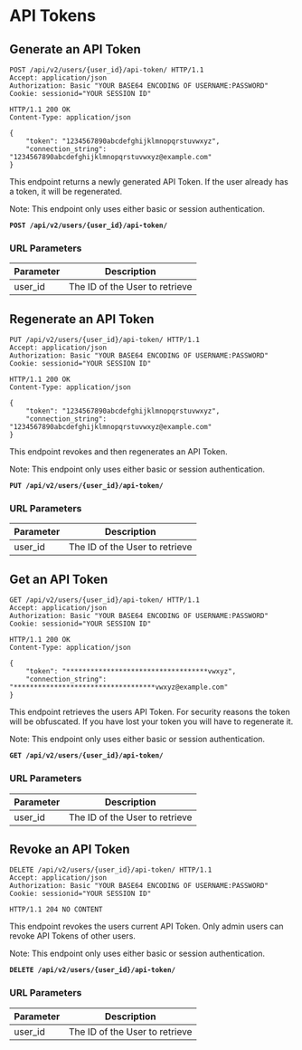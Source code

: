 # API Tokens

## Generate an API Token

```http
POST /api/v2/users/{user_id}/api-token/ HTTP/1.1
Accept: application/json
Authorization: Basic "YOUR BASE64 ENCODING OF USERNAME:PASSWORD"
Cookie: sessionid="YOUR SESSION ID"
```

```http
HTTP/1.1 200 OK
Content-Type: application/json

{
    "token": "1234567890abcdefghijklmnopqrstuvwxyz",
    "connection_string": "1234567890abcdefghijklmnopqrstuvwxyz@example.com"
}
```

This endpoint returns a newly generated API Token.
If the user already has a token, it will be regenerated.

Note: This endpoint only uses either basic or session authentication.

**`POST /api/v2/users/{user_id}/api-token/`**

### URL Parameters

Parameter | Description
--------- | -----------
user_id   | The ID of the User to retrieve










## Regenerate an API Token

```http
PUT /api/v2/users/{user_id}/api-token/ HTTP/1.1
Accept: application/json
Authorization: Basic "YOUR BASE64 ENCODING OF USERNAME:PASSWORD"
Cookie: sessionid="YOUR SESSION ID"
```

```http
HTTP/1.1 200 OK
Content-Type: application/json

{
    "token": "1234567890abcdefghijklmnopqrstuvwxyz",
    "connection_string": "1234567890abcdefghijklmnopqrstuvwxyz@example.com"
}
```

This endpoint revokes and then regenerates an API Token.

Note: This endpoint only uses either basic or session authentication.

**`PUT /api/v2/users/{user_id}/api-token/`**

### URL Parameters

Parameter | Description
--------- | -----------
user_id   | The ID of the User to retrieve










## Get an API Token

```http
GET /api/v2/users/{user_id}/api-token/ HTTP/1.1
Accept: application/json
Authorization: Basic "YOUR BASE64 ENCODING OF USERNAME:PASSWORD"
Cookie: sessionid="YOUR SESSION ID"
```

```http
HTTP/1.1 200 OK
Content-Type: application/json

{
    "token": "***********************************vwxyz",
    "connection_string": "***********************************vwxyz@example.com"
}
```

This endpoint retrieves the users API Token. For security reasons the token
will be obfuscated. If you have lost your token you will have to regenerate it.

Note: This endpoint only uses either basic or session authentication.

**`GET /api/v2/users/{user_id}/api-token/`**

### URL Parameters

Parameter | Description
--------- | -----------
user_id   | The ID of the User to retrieve










## Revoke an API Token

```http
DELETE /api/v2/users/{user_id}/api-token/ HTTP/1.1
Accept: application/json
Authorization: Basic "YOUR BASE64 ENCODING OF USERNAME:PASSWORD"
Cookie: sessionid="YOUR SESSION ID"
```

```http
HTTP/1.1 204 NO CONTENT
```

This endpoint revokes the users current API Token.
Only admin users can revoke API Tokens of other users.

Note: This endpoint only uses either basic or session authentication.

**`DELETE /api/v2/users/{user_id}/api-token/`**

### URL Parameters

Parameter | Description
--------- | -----------
user_id   | The ID of the User to retrieve
